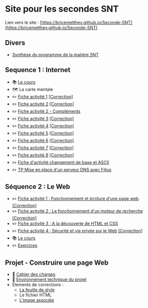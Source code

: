 # Site pour les secondes SNT

Lien vers le site : [https://bricemetthey.github.io/Seconde-SNT](https://bricemetthey.github.io/Seconde-SNT)

## Divers

+ [Synthèse du programme de la matière SNT](https://github.com/BriceMetthey/Seconde-SNT/blob/main/Divers/Synth%C3%A8se_Programme_SNT.pdf)

## Sequence 1 : Internet 

+ :books: [Le cours](https://github.com/BriceMetthey/Seconde-SNT/blob/main/S%C3%A9quence_1_Internet/Cours.pdf)
+ :world_map: La carte mentale
+ :pencil2: [Fiche activité 1](https://github.com/BriceMetthey/Seconde-SNT/blob/main/S%C3%A9quence_1_Internet/Activit%C3%A9%201.pdf) [[Correction]](https://github.com/BriceMetthey/Seconde-SNT/blob/main/S%C3%A9quence_1_Internet/Activit%C3%A9%201%20-%20Correction.pdf)
+ :pencil2: [Fiche activité 2](https://github.com/BriceMetthey/Seconde-SNT/blob/main/S%C3%A9quence_1_Internet/Activit%C3%A9%202.pdf) [[Correction]](https://github.com/BriceMetthey/Seconde-SNT/blob/main/S%C3%A9quence_1_Internet/Activit%C3%A9%202%20-%20Correction.pdf)
+ :pencil2: [Fiche activité 2 - Compléments](https://github.com/BriceMetthey/Seconde-SNT/blob/main/S%C3%A9quence_1_Internet/Activit%C3%A9%202%20-%20Compl%C3%A9ments.pdf)
+ :pencil2: [Fiche activité 3](https://github.com/BriceMetthey/Seconde-SNT/blob/main/S%C3%A9quence_1_Internet/Activit%C3%A9%203.pdf) [[Correction]](https://github.com/BriceMetthey/Seconde-SNT/blob/main/S%C3%A9quence_1_Internet/Activit%C3%A9%203%20-%20Correction.pdf)
+ :pencil2: [Fiche activité 4](https://github.com/BriceMetthey/Seconde-SNT/blob/main/S%C3%A9quence_1_Internet/Activit%C3%A9%204.pdf) [[Correction]](https://github.com/BriceMetthey/Seconde-SNT/blob/main/S%C3%A9quence_1_Internet/Activit%C3%A9%204%20-%20Correction.pdf)
+ :pencil2: [Fiche activité 5](https://github.com/BriceMetthey/Seconde-SNT/blob/main/S%C3%A9quence_1_Internet/Activit%C3%A9%205.pdf) [[Correction]](https://github.com/BriceMetthey/Seconde-SNT/blob/main/S%C3%A9quence_1_Internet/Activit%C3%A9%205_Correction.pdf)
+ :pencil2: [Fiche activité 6](https://github.com/BriceMetthey/Seconde-SNT/blob/main/S%C3%A9quence_1_Internet/Activit%C3%A9%206.pdf) [[Correction]](https://github.com/BriceMetthey/Seconde-SNT/blob/main/S%C3%A9quence_1_Internet/Activit%C3%A9%206%20-%20Correction.pdf)
+ :pencil2: [Fiche activité 7](https://github.com/BriceMetthey/Seconde-SNT/blob/main/S%C3%A9quence_1_Internet/Activit%C3%A9%207.pdf) [[Correction]](https://github.com/BriceMetthey/Seconde-SNT/blob/main/S%C3%A9quence_1_Internet/Activit%C3%A9%207%20-%20Correction.pdf)
+ :pencil2: [Fiche activité 8](https://github.com/BriceMetthey/Seconde-SNT/blob/main/S%C3%A9quence_1_Internet/Activit%C3%A9%208.pdf) [[Correction]](https://github.com/BriceMetthey/Seconde-SNT/blob/main/S%C3%A9quence_1_Internet/Activit%C3%A9%208%20-%20Correction.pdf)
+ :pencil2: [Fiche d'activité changement de base et ASCII](https://capytale2.ac-paris.fr/web/c/ed98-4417396)
+ :pencil2: [TP Mise en place d'un serveur DNS avec Filius](https://github.com/BriceMetthey/Seconde-SNT/blob/main/S%C3%A9quence_1_Internet/TP_FILIUS.pdf)

## Séquence 2 : Le Web

+ ✏️ [Fiche activité 1 : Fonctionnement et écriture d'une page web](https://github.com/BriceMetthey/Seconde-SNT/blob/main/S%C3%A9quence_2_Web/Activit%C3%A9%201.pdf) [[Correction]](https://github.com/BriceMetthey/Seconde-SNT/blob/main/S%C3%A9quence_2_Web/Activit%C3%A9%201%20-%20Correction.pdf)
+ ✏️ [Fiche activité 2 : Le fonctionnement d'un moteur de recherche](https://github.com/BriceMetthey/Seconde-SNT/blob/main/S%C3%A9quence_2_Web/Activit%C3%A9%202.pdf) [[Correction]](https://github.com/BriceMetthey/Seconde-SNT/blob/main/S%C3%A9quence_2_Web/Activit%C3%A9%202%20-%20Correction.pdf)
+ ✏️ [Fiche activité 3 : A la découverte de HTML et CSS](https://github.com/BriceMetthey/Seconde-SNT/blob/main/S%C3%A9quence_2_Web/Activit%C3%A9%203.pdf)
+ ✏️ [Fiche activité 4 : Sécurité et vie privée sur le Web](https://github.com/BriceMetthey/Seconde-SNT/blob/main/S%C3%A9quence_2_Web/Activite_4.pdf) [[Correction]](https://github.com/BriceMetthey/Seconde-SNT/blob/main/S%C3%A9quence_2_Web/Activite_4%20-%20Correction.pdf)
+ :books: [Le cours](https://github.com/BriceMetthey/Seconde-SNT/blob/main/S%C3%A9quence_2_Web/Le%20cours.pdf)
+ ✏️ [Exercices](https://github.com/BriceMetthey/Seconde-SNT/blob/main/S%C3%A9quence_2_Web/Exercices.pdf)

## Projet - Construire une page Web

+ :rocket: [Cahier des charges](https://github.com/BriceMetthey/Seconde-SNT/blob/main/Projets/Projet%201/Cahier%20des%20charges.pdf)
+ :rocket: [Environnement technique du projet](https://capytale2.ac-paris.fr/web/c/f35c-5014219)
+ Elements de corrections :
  + [La feuille de style](https://github.com/BriceMetthey/Seconde-SNT/blob/main/Projets/Projet%201/feuille-de-style.css)
  + Le fichier HTML
  + [L'image associée](https://github.com/BriceMetthey/Seconde-SNT/blob/main/Projets/Projet%201/image.png)
